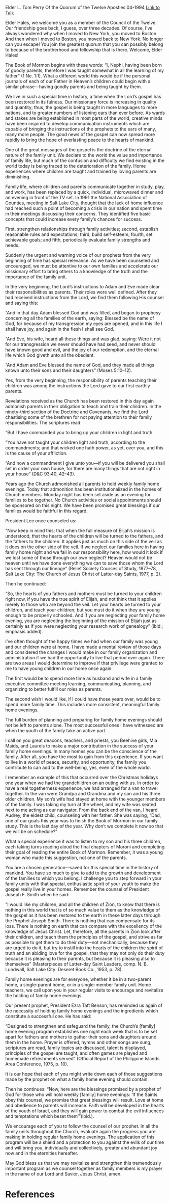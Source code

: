 Elder L. Tom Perry
Of the Quorum of the Twelve Apostles
04-1994
[Link to Talk](https://www.churchofjesuschrist.org/study/general-conference/1994/04/therefore-i-was-taught?lang=eng)

Elder Hales, we welcome you as a member of the Council of the Twelve. Our friendship goes back, I guess, over three decades. Of course, I’ve always wondered why when I moved to New York, you moved to Boston. And then when I moved to Boston, you moved back to New York. No longer can you escape! You join the greatest quorum that you can possibly belong to because of the brotherhood and fellowship that is there. Welcome, Elder Hales!

The Book of Mormon begins with these words: “I, Nephi, having been born of goodly parents, therefore I was taught somewhat in all the learning of my father” (1 Ne. 1:1). What a different world this would be if the personal journals of each of our Father in Heaven’s children could begin with a similar phrase—having goodly parents and being taught by them.

We live in such a special time in history, a time when the Lord’s gospel has been restored in its fulness. Our missionary force is increasing in quality and quantity; thus, the gospel is being taught in more languages to more nations, and to greater numbers of listening ears than ever before. As wards and stakes are being established in most parts of the world, creative minds have been inspired to develop communication instruments which are capable of bringing the instructions of the prophets to the ears of many, many more people. The good news of the gospel can now spread more rapidly to bring the hope of everlasting peace to the hearts of mankind.

One of the great messages of the gospel is the doctrine of the eternal nature of the family unit. We declare to the world the value and importance of family life, but much of the confusion and difficulty we find existing in the world today is being traced to the deterioration of the family. Home experiences where children are taught and trained by loving parents are diminishing.

Family life, where children and parents communicate together in study, play, and work, has been replaced by a quick, individual, microwaved dinner and an evening in front of the TV set. In 1991 the National Association of Counties, meeting in Salt Lake City, thought that the lack of home influence had reached such a point of becoming a crisis in our nation and spent time in their meetings discussing their concerns. They identified five basic concepts that could increase every family’s chances for success.

First, strengthen relationships through family activities; second, establish reasonable rules and expectations; third, build self-esteem; fourth, set achievable goals; and fifth, periodically evaluate family strengths and needs.

Suddenly the urgent and warning voice of our prophets from the very beginning of time has special relevance. As we have been counseled and encouraged, we must be attentive to our own families and accelerate our missionary effort to bring others to a knowledge of the truth and the importance of the family unit.

In the very beginning, the Lord’s instructions to Adam and Eve made clear their responsibilities as parents. Their roles were well defined. After they had received instructions from the Lord, we find them following His counsel and saying this:

“And in that day Adam blessed God and was filled, and began to prophesy concerning all the families of the earth, saying: Blessed be the name of God, for because of my transgression my eyes are opened, and in this life I shall have joy, and again in the flesh I shall see God.

“And Eve, his wife, heard all these things and was glad, saying: Were it not for our transgression we never should have had seed, and never should have known good and evil, and the joy of our redemption, and the eternal life which God giveth unto all the obedient.

“And Adam and Eve blessed the name of God, and they made all things known unto their sons and their daughters” (Moses 5:10–12).

Yes, from the very beginning, the responsibility of parents teaching their children was among the instructions the Lord gave to our first earthly parents.

Revelations received as the Church has been restored in this day again admonish parents in their obligation to teach and train their children. In the ninety-third section of the Doctrine and Covenants, we find the Lord chastising some of the brethren for not paying attention to their family responsibilities. The scriptures read:

“But I have commanded you to bring up your children in light and truth.

“You have not taught your children light and truth, according to the commandments; and that wicked one hath power, as yet, over you, and this is the cause of your affliction.

“And now a commandment I give unto you—if you will be delivered you shall set in order your own house, for there are many things that are not right in your house” (D&C 93:40, 42–43).

Years ago the Church admonished all parents to hold weekly family home evenings. Today that admonition has been institutionalized in the homes of Church members. Monday night has been set aside as an evening for families to be together. No Church activities or social appointments should be sponsored on this night. We have been promised great blessings if our families would be faithful in this regard.

President Lee once counseled us:

“Now keep in mind this; that when the full measure of Elijah’s mission is understood, that the hearts of the children will be turned to the fathers, and the fathers to the children. It applies just as much on this side of the veil as it does on the other side of the veil. If we neglect our families here in having family home night and we fail in our responsibility here, how would it look if we lost some of those through our own neglect? Heaven would not be heaven until we have done everything we can to save those whom the Lord has sent through our lineage” (Relief Society Courses of Study, 1977–78, Salt Lake City: The Church of Jesus Christ of Latter-day Saints, 1977, p. 2).

Then he continued:

“So, the hearts of you fathers and mothers must be turned to your children right now, if you have the true spirit of Elijah, and not think that it applies merely to those who are beyond the veil. Let your hearts be turned to your children, and teach your children; but you must do it when they are young enough to be properly schooled. And if you are neglecting your family home evening, you are neglecting the beginning of the mission of Elijah just as certainly as if you were neglecting your research work of genealogy” (ibid.; emphasis added).

I’ve often thought of the happy times we had when our family was young and our children were at home. I have made a mental review of those days and considered the changes I would make in our family organization and administration if we had the opportunity to live that period over again. There are two areas I would determine to improve if that privilege were granted to me to have young children in our home once again.

The first would be to spend more time as husband and wife in a family executive committee meeting learning, communicating, planning, and organizing to better fulfill our roles as parents.

The second wish I would like, if I could have those years over, would be to spend more family time. This includes more consistent, meaningful family home evenings.

The full burden of planning and preparing for family home evenings should not be left to parents alone. The most successful ones I have witnessed are when the youth of the family take an active part.

I call on you great deacons, teachers, and priests, you Beehive girls, Mia Maids, and Laurels to make a major contribution in the success of your family home evenings. In many homes you can be the conscience of the family. After all, you have the most to gain from this experience. If you want to live in a world of peace, security, and opportunity, the family you contribute to can add to the well-being, yes, even of the whole world.

I remember an example of this that occurred over the Christmas holidays one year when we had the grandchildren on an outing with us. In order to have a real togetherness experience, we had arranged for a van to travel together. In the van were Grandpa and Grandma and my son and his three older children. My son’s wife had stayed at home with the younger members of the family. I was taking my turn at the wheel, and my wife was seated next to me acting as our navigator. From the back end of the van, I heard Audrey, the eldest child, counseling with her father. She was saying, “Dad, one of our goals this year was to finish the Book of Mormon in our family study. This is the last day of the year. Why don’t we complete it now so that we will be on schedule?”

What a special experience it was to listen to my son and his three children, each taking turns reading aloud the final chapters of Moroni and completing their goal of reading the entire Book of Mormon. Remember, it was a young woman who made this suggestion, not one of the parents.

You are a chosen generation—saved for this special time in the history of mankind. You have so much to give to add to the growth and development of the families to which you belong. I challenge you to step forward in your family units with that special, enthusiastic spirit of your youth to make the gospel really live in your homes. Remember the counsel of President Joseph F. Smith when he said:

“I would like my children, and all the children of Zion, to know that there is nothing in this world that is of so much value to them as the knowledge of the gospel as it has been restored to the earth in these latter days through the Prophet Joseph Smith. There is nothing that can compensate for its loss. There is nothing on earth that can compare with the excellency of the knowledge of Jesus Christ. Let, therefore, all the parents in Zion look after their children, and teach them the principles of the gospel, and strive as far as possible to get them to do their duty—not mechanically, because they are urged to do it, but try to instill into the hearts of the children the spirit of truth and an abiding love for the gospel, that they may not only do their duty because it is pleasing to their parents, but because it is pleasing also to themselves” (Masterpieces of Latter-day Saint Leaders, comp. N. B. Lundwall, Salt Lake City: Deseret Book Co., 1953, p. 78).

Family home evenings are for everyone, whether it be in a two-parent home, a single-parent home, or in a single-member family unit. Home teachers, we call upon you in your regular visits to encourage and revitalize the holding of family home evenings.

Our present prophet, President Ezra Taft Benson, has reminded us again of the necessity of holding family home evenings and the ingredients which constitute a successful one. He has said:

“Designed to strengthen and safeguard the family, the Church’s [family] home evening program establishes one night each week that is to be set apart for fathers and mothers to gather their sons and daughters around them in the home. Prayer is offered, hymns and other songs are sung, scriptures are read, family topics are discussed, talent is displayed, principles of the gospel are taught, and often games are played and homemade refreshments served” (Official Report of the Philippine Islands Area Conference, 1975, p. 10).

It is our hope that each of you might write down each of those suggestions made by the prophet on what a family home evening should contain.

Then he continues: “Now, here are the blessings promised by a prophet of God for those who will hold weekly [family] home evenings: ‘If the Saints obey this counsel, we promise that great blessings will result. Love at home and obedience to parents will increase. Faith will be developed in the hearts of the youth of Israel, and they will gain power to combat the evil influences and temptations which beset them’”(ibid.).

We encourage each of you to follow the counsel of our prophet. In all the family units throughout the Church, evaluate again the progress you are making in holding regular family home evenings. The application of this program will be a shield and a protection to you against the evils of our time and will bring you, individually and collectively, greater and abundant joy now and in the eternities hereafter.

May God bless us that we may revitalize and strengthen this tremendously important program as we counsel together as family members is my prayer in the name of our Lord and Savior, Jesus Christ, amen.

# References
